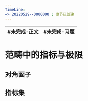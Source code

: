 ```yaml
---
TimeLine: 
=> 20220529--0000000 : 章节已创建
---
```

| #未完成-正文 | #未完成-习题 |
| ------------ | ------------ |


# 范畴中的指标与极限

## 对角函子

## 指标集